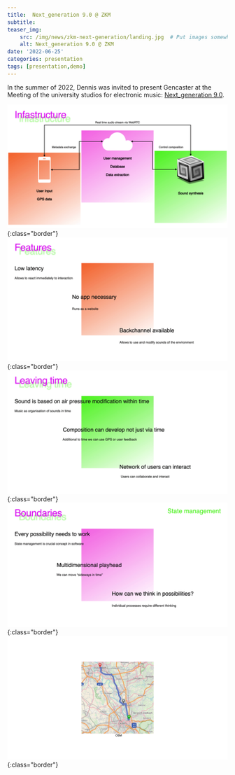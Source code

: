 ```yaml
---
title:  Next_generation 9.0 @ ZKM
subtitle: 
teaser_img:
    src: /img/news/zkm-next-generation/landing.jpg  # Put images somewhere in /public/img/
    alt: Next_generation 9.0 @ ZKM
date: '2022-06-25'
categories: presentation
tags: [presentation,demo]
---
```


In the summer of 2022, Dennis was invited to present Gencaster at the Meeting of the university studios for electronic music: [Next_generation 9.0](https://zkm.de/de/veranstaltung/2022/06/nextgeneration-90-0).

![slide](/img/news/zkm-next-generation/1.png){:class="border"}
![slide](/img/news/zkm-next-generation/2.png){:class="border"}
![slide](/img/news/zkm-next-generation/3.png){:class="border"}
![slide](/img/news/zkm-next-generation/4.png){:class="border"}
![slide](/img/news/zkm-next-generation/5.png){:class="border"}
